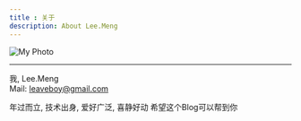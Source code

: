 ```yaml
---
title : 关于
description: About Lee.Meng
---
```


![My Photo](/assets/media/photo.jpg "My Photo")
- - -
 我, Lee.Meng   
 Mail: leaveboy@gmail.com

 年过而立, 技术出身, 爱好广泛, 喜静好动
 希望这个Blog可以帮到你
